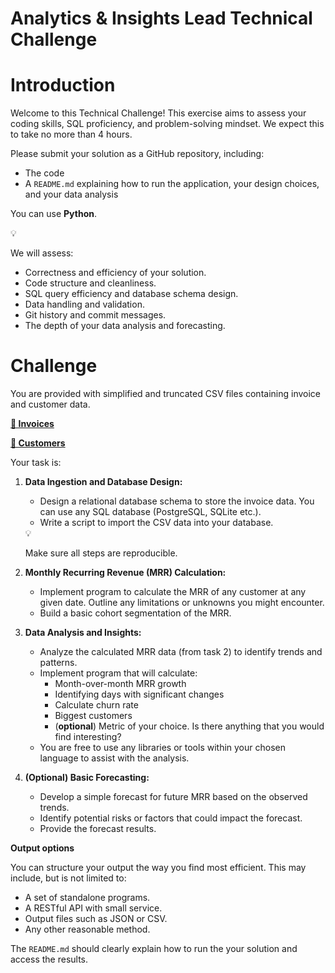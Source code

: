 # **Analytics & Insights Lead Technical Challenge**

# **Introduction**

Welcome to this Technical Challenge! This exercise aims to assess your coding skills, SQL proficiency, and problem-solving mindset. We expect this to take no more than 4 hours.

Please submit your solution as a GitHub repository, including:

- The code
- A `README.md` explaining how to run the application, your design choices, and your data analysis

You can use **Python**.

<aside>
💡

We will assess:

- Correctness and efficiency of your solution.
- Code structure and cleanliness.
- SQL query efficiency and database schema design.
- Data handling and validation.
- Git history and commit messages.
- The depth of your data analysis and forecasting.
</aside>

# **Challenge**

You are provided with simplified and truncated CSV files containing invoice and customer data.

[**📁 Invoices**](https://docs.google.com/spreadsheets/d/1SqVP-dvsAbm3sQLWX06qsQWs7JRHmqFBsyeWmhS8io8/edit?usp=sharing)

[**📁 Customers**](https://docs.google.com/spreadsheets/d/14u0G1C4F5nXb0rGhQFfm2Vd6qNTLWVoA3F6Mq0ph8Vw/edit?usp=sharing)

Your task is:

1. **Data Ingestion and Database Design:**
    - Design a relational database schema to store the invoice data. You can use any SQL database (PostgreSQL, SQLite etc.).
    - Write a script to import the CSV data into your database.
    
    <aside>
    💡
    
    Make sure all steps are reproducible. 
    
    </aside>
    
2. **Monthly Recurring Revenue (MRR) Calculation:**
    - Implement program to calculate the MRR of any customer at any given date. Outline any limitations or unknowns you might encounter.
    - Build a basic cohort segmentation of the MRR.
3. **Data Analysis and Insights:**
    - Analyze the calculated MRR data (from task 2) to identify trends and patterns.
    - Implement program that will calculate:
        - Month-over-month MRR growth
        - Identifying days with significant changes
        - Calculate churn rate
        - Biggest customers
        - (**optional**) Metric of your choice. Is there anything that you would find interesting?
    - You are free to use any libraries or tools within your chosen language to assist with the analysis.
4. **(Optional) Basic Forecasting:**
    - Develop a simple forecast for future MRR based on the observed trends.
    - Identify potential risks or factors that could impact the forecast.
    - Provide the forecast results.

**Output options**

You can structure your output the way you find most efficient. This may include, but is not limited to:

- A set of standalone programs.
- A RESTful API with small service.
- Output files such as JSON or CSV.
- Any other reasonable method.

The `README.md` should clearly explain how to run the your solution and access the results.